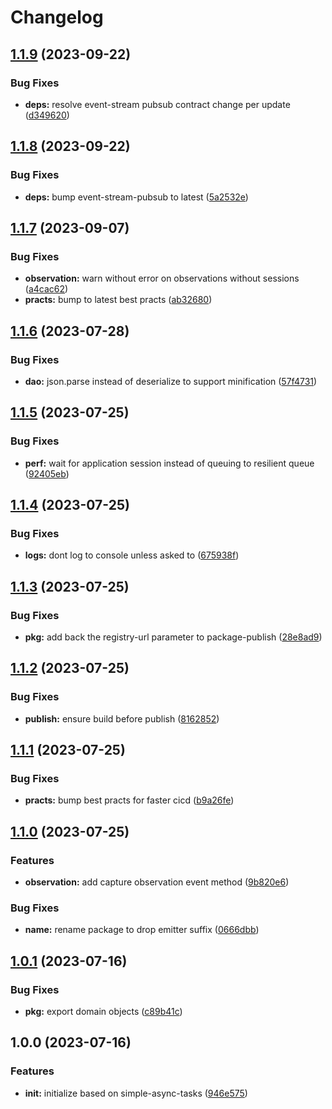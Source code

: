 # Changelog

## [1.1.9](https://github.com/mhetrics/app-usage-events-react/compare/v1.1.8...v1.1.9) (2023-09-22)


### Bug Fixes

* **deps:** resolve event-stream pubsub contract change per update ([d349620](https://github.com/mhetrics/app-usage-events-react/commit/d349620edd493c6dc9e0bf1797f205fd50c52e9d))

## [1.1.8](https://github.com/mhetrics/app-usage-events-react/compare/v1.1.7...v1.1.8) (2023-09-22)


### Bug Fixes

* **deps:** bump event-stream-pubsub to latest ([5a2532e](https://github.com/mhetrics/app-usage-events-react/commit/5a2532eaf208f6e659490b469b48b4448c56eec5))

## [1.1.7](https://github.com/mhetrics/app-usage-events-react/compare/v1.1.6...v1.1.7) (2023-09-07)


### Bug Fixes

* **observation:** warn without error on observations without sessions ([a4cac62](https://github.com/mhetrics/app-usage-events-react/commit/a4cac62e9c41b24c4010f36a97446283acd74fa7))
* **practs:** bump to latest best practs ([ab32680](https://github.com/mhetrics/app-usage-events-react/commit/ab32680fa18d92a6e9f49e98ddbf4f3e51aea14a))

## [1.1.6](https://github.com/mhetrics/app-usage-events-react/compare/v1.1.5...v1.1.6) (2023-07-28)


### Bug Fixes

* **dao:** json.parse instead of deserialize to support minification ([57f4731](https://github.com/mhetrics/app-usage-events-react/commit/57f47311a829e88eb2b1f453e62c1ff8f0a888b6))

## [1.1.5](https://github.com/mhetrics/app-usage-events-react/compare/v1.1.4...v1.1.5) (2023-07-25)


### Bug Fixes

* **perf:** wait for application session instead of queuing to resilient queue ([92405eb](https://github.com/mhetrics/app-usage-events-react/commit/92405eb4eca7b0c7f00b7ef0a5588c5fac15b564))

## [1.1.4](https://github.com/mhetrics/app-usage-events-react/compare/v1.1.3...v1.1.4) (2023-07-25)


### Bug Fixes

* **logs:** dont log to console unless asked to ([675938f](https://github.com/mhetrics/app-usage-events-react/commit/675938fad3a02f30964cc1ebeec17956bb1f4236))

## [1.1.3](https://github.com/mhetrics/app-usage-events-react/compare/v1.1.2...v1.1.3) (2023-07-25)


### Bug Fixes

* **pkg:** add back the registry-url parameter to package-publish ([28e8ad9](https://github.com/mhetrics/app-usage-events-react/commit/28e8ad958a32773979955235f65af14400f1595d))

## [1.1.2](https://github.com/mhetrics/app-usage-events-react/compare/v1.1.1...v1.1.2) (2023-07-25)


### Bug Fixes

* **publish:** ensure build before publish ([8162852](https://github.com/mhetrics/app-usage-events-react/commit/8162852fa7e9f7a1c36376979fb23843f9cb17ff))

## [1.1.1](https://github.com/mhetrics/app-usage-events-react/compare/v1.1.0...v1.1.1) (2023-07-25)


### Bug Fixes

* **practs:** bump best practs for faster cicd ([b9a26fe](https://github.com/mhetrics/app-usage-events-react/commit/b9a26fe8c1152a4c42e082788beae7807c895323))

## [1.1.0](https://github.com/mhetrics/app-usage-events-emitter-react/compare/v1.0.1...v1.1.0) (2023-07-25)


### Features

* **observation:** add capture observation event method ([9b820e6](https://github.com/mhetrics/app-usage-events-emitter-react/commit/9b820e63b703811fe1446110db6a56fa592f9bad))


### Bug Fixes

* **name:** rename package to drop emitter suffix ([0666dbb](https://github.com/mhetrics/app-usage-events-emitter-react/commit/0666dbbaa3558011a8ed26ba8e39cd39132d37ab))

## [1.0.1](https://github.com/mhetrics/app-usage-events-emitter-react/compare/v1.0.0...v1.0.1) (2023-07-16)


### Bug Fixes

* **pkg:** export domain objects ([c89b41c](https://github.com/mhetrics/app-usage-events-emitter-react/commit/c89b41c1daed103c4f8fdb6ef3fc91fcc3b6114c))

## 1.0.0 (2023-07-16)


### Features

* **init:** initialize based on simple-async-tasks ([946e575](https://github.com/mhetrics/app-usage-events-react/commit/946e575874cdcdb3deee4b11c662a0a5e133814a))

